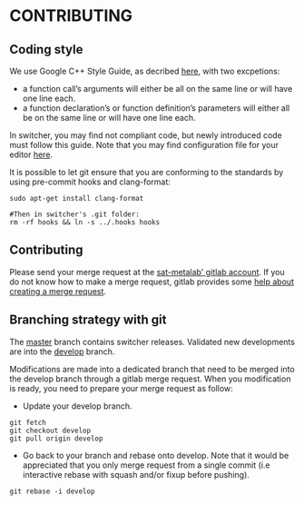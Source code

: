 CONTRIBUTING
======

Coding style
------------

We use Google C++ Style Guide, as decribed [here](https://google.github.io/styleguide/cppguide.html), with two excpetions:
* a function call’s arguments will either be all on the same line or will have one line each. 
* a function declaration’s or function definition’s parameters will either all be on the same line or will have one line each.

In switcher, you may find not compliant code, but newly introduced code must follow this guide. Note that you may find configuration file for your editor [here](https://github.com/google/styleguide).

It is possible to let git ensure that you are conforming to the standards by using pre-commit hooks and clang-format:
```
sudo apt-get install clang-format

#Then in switcher's .git folder:
rm -rf hooks && ln -s ../.hooks hooks
```


Contributing
------------

Please send your merge request at the [sat-metalab' gitlab account](https://gitlab.com/sat-metalab/switcher). If you do not know how to make a merge request, gitlab provides some [help about creating a merge request](https://docs.gitlab.com/ee/gitlab-basics/add-merge-request.html).

Branching strategy with git
---------------------------

The [master](https://gitlab.com/sat-metalab/switcher/tree/master) branch contains switcher releases. Validated new developments are into the [develop](https://gitlab.com/sat-metalab/switcher/tree/develop) branch.

Modifications are made into a dedicated branch that need to be merged into the develop branch through a gitlab merge request. When you modification is ready, you need to prepare your merge request as follow:
* Update your develop branch. 
```
git fetch
git checkout develop
git pull origin develop
```
* Go back to your branch and rebase onto develop. Note that it would be appreciated that you only merge request from a single commit (i.e interactive rebase with squash and/or fixup before pushing).
```
git rebase -i develop
```
